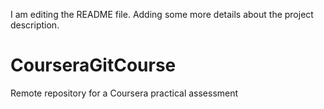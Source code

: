 I am editing the README file. Adding some more details about the project description.
# CourseraGitCourse
Remote repository for a Coursera practical assessment
